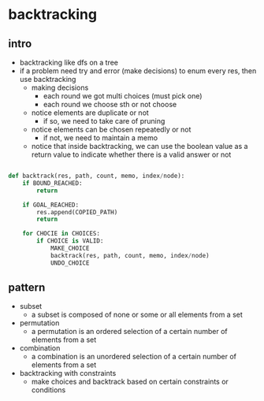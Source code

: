 # backtracking

## intro

- backtracking like dfs on a tree
- if a problem need try and error (make decisions) to enum every res, then use backtracking
    - making decisions
        - each round we got multi choices (must pick one)
        - each round we choose sth or not choose
    - notice elements are duplicate or not
        - if so, we need to take care of pruning
    - notice elements can be chosen repeatedly or not
        - if not, we need to maintain a memo
    - notice that inside backtracking, we can use the boolean value as a return value to indicate whether there is a valid answer or not

```python

def backtrack(res, path, count, memo, index/node):
    if BOUND_REACHED:	
        return

    if GOAL_REACHED:
        res.append(COPIED_PATH)
        return

    for CHOCIE in CHOICES:
        if CHOICE is VALID:
            MAKE_CHOICE
            backtrack(res, path, count, memo, index/node)
            UNDO_CHOICE
```

## pattern

- subset
    - a subset is composed of none or some or all elements from a set
- permutation
    - a permutation is an ordered selection of a certain number of elements from a set
- combination
    - a combination is an unordered selection of a certain number of elements from a set
- backtracking with constraints
    - make choices and backtrack based on certain constraints or conditions
